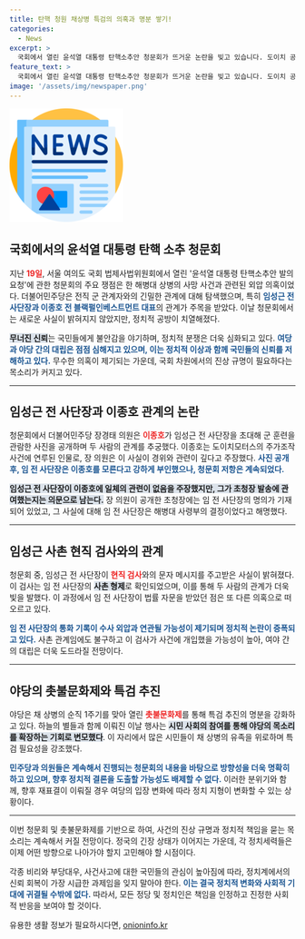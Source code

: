 ```yaml
---
title: 탄핵 청원 채상병 특검의 의혹과 명분 쌓기!
categories:
  - News
excerpt: >
  국회에서 열린 윤석열 대통령 탄핵소추안 청문회가 뜨거운 논란을 빚고 있습니다. 도이치 공범 이종호와 임성근 전 사단장 간의 의혹, 임 전 사단장의 사촌 검사와의 불법 접촉 등이 밝혀지며 정치적 긴장이 고조되고 있습니다.
feature_text: >
  국회에서 열린 윤석열 대통령 탄핵소추안 청문회가 뜨거운 논란을 빚고 있습니다. 도이치 공범 이종호와 임성근 전 사단장 간의 의혹, 임 전 사단장의 사촌 검사와의 불법 접촉 등이 밝혀지며 정치적 긴장이 고조되고 있습니다.
image: '/assets/img/newspaper.png'
---
```


<p><img src="/assets/img/newspaper.png" alt="kimp 속보" /></p>

<h2 data-ke-size="size26">국회에서의 윤석열 대통령 탄핵 소추 청문회</h2>

<p data-ke-size="size16">지난 <b><span style="color: #ee2323;">19일</span></b>, 서울 여의도 국회 법제사법위원회에서 열린 '윤석열 대통령 탄핵소추안 발의 요청'에 관한 청문회의 주요 쟁점은 한 해병대 상병의 사망 사건과 관련된 외압 의혹이었다. 더불어민주당은 전직 군 관계자와의 긴밀한 관계에 대해 탐색했으며, 특히 <b><span style="color: #1a5490;">임성근 전 사단장과 이종호 전 블랙펄인베스트먼트 대표</span></b>의 관계가 주목을 받았다. 이날 청문회에서는 새로운 사실이 밝혀지지 않았지만, 정치적 공방이 치열해졌다.</p>

<p data-ke-size="size16"><b><span style="background-color: #21538527;">무너진 신뢰</span></b>는 국민들에게 불안감을 야기하며, 정치적 분쟁은 더욱 심화되고 있다. <b><span style="color: #1a5490;">여당과 야당 간의 대립은 점점 심해지고 있으며, 이는 정치적 이상과 함께 국민들의 신뢰를 저해하고 있다.</span></b> 무수한 의혹이 제기되는 가운데, 국회 차원에서의 진상 규명이 필요하다는 목소리가 커지고 있다.</p>

<hr>

<h2 data-ke-size="size26">임성근 전 사단장과 이종호 관계의 논란</h2>

<p data-ke-size="size16">청문회에서 더불어민주당 장경태 의원은 <b><span style="color: #ee2323;">이종호</span></b>가 임성근 전 사단장을 초대해 군 훈련을 관람한 사진을 공개하며 두 사람의 관계를 추궁했다. 이종호는 도이치모터스의 주가조작 사건에 연루된 인물로, 장 의원은 이 사실이 경위와 관련이 깊다고 주장했다. <b><span style="color: #1a5490;">사진 공개 후, 임 전 사단장은 이종호를 모른다고 강하게 부인했으나, 청문회 저항은 계속되었다.</span></b></p>

<p data-ke-size="size16"><b><span style="background-color: #21538527;">임성근 전 사단장이 이종호에 일체의 관련이 없음을 주장했지만, 그가 초청장 발송에 관여했는지는 의문으로 남는다.</span></b> 장 의원이 공개한 초청장에는 임 전 사단장의 명의가 기재되어 있었고, 그 사실에 대해 임 전 사단장은 해병대 사령부의 결정이었다고 해명했다.</p>

<hr>

<h2 data-ke-size="size26">임성근 사촌 현직 검사와의 관계</h2>

<p data-ke-size="size16">청문회 중, 임성근 전 사단장이 <b><span style="color: #ee2323;">현직 검사</span></b>와의 문자 메시지를 주고받은 사실이 밝혀졌다. 이 검사는 임 전 사단장의 <b><span style="background-color: #21538527;">사촌 형제</span></b>로 확인되었으며, 이를 통해 두 사람의 관계가 더욱 빛을 발했다. 이 과정에서 임 전 사단장이 법률 자문을 받았던 점은 또 다른 의혹으로 떠오르고 있다.</p>

<p data-ke-size="size16"><b><span style="color: #1a5490;">임 전 사단장의 통화 기록이 수사 외압과 연관될 가능성이 제기되며 정치적 논란이 증폭되고 있다.</span></b> 사촌 관계임에도 불구하고 이 검사가 사건에 개입했을 가능성이 높아, 여야 간의 대립은 더욱 도드라질 전망이다.</p>

<hr>

<h2 data-ke-size="size26">야당의 촛불문화제와 특검 추진</h2>

<p data-ke-size="size16">야당은 채 상병의 순직 1주기를 맞아 열린 <b><span style="color: #ee2323;">촛불문화제</span></b>를 통해 특검 추진의 명분을 강화하고 있다. 하늘의 별들과 함께 이뤄진 이날 행사는 <b><span style="background-color: #21538527;">시민 사회의 참여를 통해 야당의 목소리를 확장하는 기회로 변모했다</span></b>. 이 자리에서 많은 시민들이 채 상병의 유족을 위로하며 특검 필요성을 강조했다.</p>

<p data-ke-size="size16"><b><span style="color: #1a5490;">민주당과 의원들은 계속해서 진행되는 청문회의 내용을 바탕으로 방향성을 더욱 명확히 하고 있으며, 향후 정치적 결론을 도출할 가능성도 배제할 수 없다.</span></b> 이러한 분위기와 함께, 향후 재표결이 이뤄질 경우 여당의 입장 변화에 따라 정치 지형이 변화할 수 있는 상황이다.</p>

<hr>

<p data-ke-size="size16">이번 청문회 및 촛불문화제를 기반으로 하여, 사건의 진상 규명과 정치적 책임을 묻는 목소리는 계속해서 커질 전망이다. 정국의 긴장 상태가 이어지는 가운데, 각 정치세력들은 이제 어떤 방향으로 나아가야 할지 고민해야 할 시점이다.</p>

<p data-ke-size="size16">각종 비리와 부당대우, 사건사고에 대한 국민들의 관심이 높아짐에 따라, 정치계에서의 신뢰 회복이 가장 시급한 과제임을 잊지 말아야 한다. <b><span style="color: #1a5490;">이는 결국 정치적 변화와 사회적 기대에 귀결될 수밖에 없다.</span></b> 따라서, 모든 정당 및 정치인은 책임을 인정하고 진정한 사회적 반응을 보여야 할 것이다.</p>
유용한 생활 정보가 필요하시다면, <a href="https://onioninfo.kr" rel="dofollow">onioninfo.kr</a>


